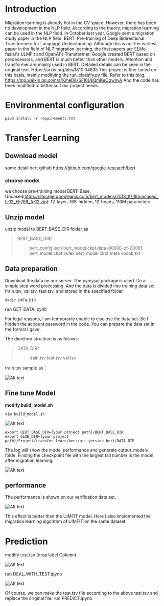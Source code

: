 # Introduction
Migration learning is already hot in the CV space. However, there has been no development in the NLP field. According to the theory, migration learning can be used in the NLP field. In October last year, Google sent a migration study paper in the NLP field: BERT: Pre-training of Deep Bidirectional Transformers for Language Understanding. Although this is not the earliest paper in the field of NLP migration learning, the first papers are ELMo, fasiai's ULMFit and OpenAI's Transformer. Google created BERT based on predecessors, and BERT is much better than other models. Attention and transformer are mainly used in BERT. Detailed details can be seen in the original text.
Https://arxiv.org/abs/1810.04805
This project is fine-tuned on this basis, mainly modifying the run_classify.py file. Refer to this blog. https://mp.weixin.qq.com/s/XmeDjHSFI0UsQmKeOgwnyA
And the code has been modified to better suit our project needs.

# Environmental configuration
```
pip3 install -r requirements.txt
```

# Transfer Learning

## Download model
some detail
bert github
https://github.com/google-research/bert
### choose model
we choose pre-training model
BERT-Base, Uncased(https://storage.googleapis.com/bert_models/2018_10_18/uncased_L-12_H-768_A-12.zip): 12-layer, 768-hidden, 12-heads, 110M parameters
## Unzip model

unzip model to BERT_BASE_DIR folder
as 
>BERT_BASE_DIR/
>>bert_config.json
>>bert_model.ckpt.data-00000-of-00001
>>bert_model.ckpt.index
>>bert_model.ckpt.meta
>>vocab.txt
## Data preparation

Download the data on our server. The pymysql package is used. Do a simple stop word processing. And the data is divided into training data set train.tsv, val.tsv, test.tsv, and stored in the specified folder.
```
mkdir DATA_DIR
```

run GET_DATA.ipynb

For legal reasons, I am temporarily unable to disclose the data set. So I hidden the account password in the code. You can prepare the data set in the format I gave.

 The directory structure is as follows:
>DATA_DIR/
>>train.tsv
>>test.tsv
>>val.tsv

train.tsv  sample as：

![Alt text](https://github.wdf.sap.corp/IPD-Integration/NLP_Machine_Learning/blob/master/BERT/image/train.png)

## Fine tune Model
**modify build_model.sh**

```
vim build_model.sh
```

![Alt text](https://github.wdf.sap.corp/IPD-Integration/NLP_Machine_Learning/blob/master/BERT/image/build_model.png)

```shell
export BERT_BASE_DIR={your project path}/BERT_BASE_DIR
export GLUE_DIR={your project path}/Project/transfer_learn/bert/git_version_bert/DATA_DIR
```
The log will show the model performance and generate output_models folde.
Finding the checkpoint file with the largest tail number is the model after migration learning.

![Alt text](https://github.wdf.sap.corp/IPD-Integration/NLP_Machine_Learning/blob/master/BERT/image/check.png)

##  performance
The performance is shown on our verification data set.

![Alt text](https://github.wdf.sap.corp/IPD-Integration/NLP_Machine_Learning/blob/master/BERT/image/result.png)

This effect is better than the UIMFIT model. Here I also implemented the migration learning algorithm of UIMFIT on the same dataset.
# Prediction
modify test.tsv (drop label Column)

![Alt text](https://github.wdf.sap.corp/IPD-Integration/NLP_Machine_Learning/blob/master/BERT/image/test_old.png)

run DEAL_WITH_TEST.ipynb

![Alt text](https://github.wdf.sap.corp/IPD-Integration/NLP_Machine_Learning/blob/master/BERT/image/test_new.png)

Of course, we can make the test.tsv file according to the above test.tsv and replace the original file.
run PREDICT.ipynb


